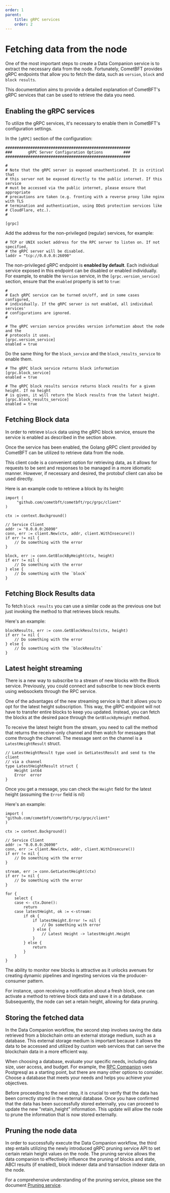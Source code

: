 ```yaml
---
order: 1
parent:
    title: gRPC services
    order: 2
---
```



# Fetching data from the node

One of the most important steps to create a Data Companion service is to extract the necessary data from the node.
Fortunately, CometBFT provides gRPC endpoints that allow you to fetch the data, such as `version`, `block` and
`block results`.

This documentation aims to provide a detailed explanation of CometBFT's gRPC services that can be used to retrieve
the data you need.

## Enabling the gRPC services

To utilize the gRPC services, it's necessary to enable them in CometBFT's configuration settings.

In the `[gRPC]` section of the configuration:
```
#######################################################
###       gRPC Server Configuration Options         ###
#######################################################

#
# Note that the gRPC server is exposed unauthenticated. It is critical that
# this server not be exposed directly to the public internet. If this service
# must be accessed via the public internet, please ensure that appropriate
# precautions are taken (e.g. fronting with a reverse proxy like nginx with TLS
# termination and authentication, using DDoS protection services like
# CloudFlare, etc.).
#

[grpc]
```

Add the address for the non-privileged (regular) services, for example:

```
# TCP or UNIX socket address for the RPC server to listen on. If not specified,
# the gRPC server will be disabled.
laddr = "tcp://0.0.0.0:26090"
```

The non-privileged gRPC endpoint is **enabled by default**. Each individual service exposed in this endpoint can be disabled
or enabled individually. For example, to enable the `Version` service, in the `[grpc.version_service]` section, ensure
that the `enabled` property is set to `true`:

```
#
# Each gRPC service can be turned on/off, and in some cases configured,
# individually. If the gRPC server is not enabled, all individual services'
# configurations are ignored.
#

# The gRPC version service provides version information about the node and the
# protocols it uses.
[grpc.version_service]
enabled = true
```

Do the same thing for the `block_service` and the `block_results_service` to enable them.

```
# The gRPC block service returns block information
[grpc.block_service]
enabled = true

# The gRPC block results service returns block results for a given height. If no height
# is given, it will return the block results from the latest height.
[grpc.block_results_service]
enabled = true
```

## Fetching **Block** data

In order to retrieve `block` data using the gRPC block service, ensure the service is enabled as described in the section above.

Once the service has been enabled, the Golang gRPC client provided by CometBFT can be utilized to retrieve data from the node.

This client code is a convenient option for retrieving data, as it allows for requests to be sent and responses to be
managed in a more idiomatic manner. However, if necessary and desired, the protobuf client can also be used directly.

Here is an example code to retrieve a block by its height:
```
import (
     "github.com/cometbft/cometbft/rpc/grpc/client"
)

ctx := context.Background()

// Service Client
addr := "0.0.0.0:26090"
conn, err := client.New(ctx, addr, client.WithInsecure())
if err != nil {
    // Do something with the error
}

block, err := conn.GetBlockByHeight(ctx, height)
if err != nil {
    // Do something with the error
} else {
    // Do something with the `block`
}

```

## Fetching **Block Results** data

To fetch `block results` you can use a similar code as the previous one but just invoking the method to that retrieves
block results.

Here's an example:
```
blockResults, err := conn.GetBlockResults(ctx, height)
if err != nil {
    // Do something with the error
} else {
    // Do something with the `blockResults`
}

```

## Latest height streaming

There is a new way to subscribe to a stream of new blocks with the Block service. Previously, you could connect and
subscribe to new block events using websockets through the RPC service.

One of the advantages of the new streaming service is that it allows you to opt for the latest height subscription.
This way, the gRPC endpoint will not have to transfer entire blocks to keep you updated. Instead, you can fetch the
blocks at the desired pace through the `GetBlockByHeight` method.

To receive the latest height from the stream, you need to call the method that returns the receive-only channel and then
watch for messages that come through the channel. The message sent on the channel is a `LatestHeightResult` struct.

```
// LatestHeightResult type used in GetLatestResult and send to the client
// via a channel
type LatestHeightResult struct {
    Height int64
    Error  error
}
```

Once you get a message, you can check the `Height` field for the latest height (assuming the `Error` field is nil)

Here's an example:
```
import (
"github.com/cometbft/cometbft/rpc/grpc/client"
)

ctx := context.Background()

// Service Client
addr := "0.0.0.0:26090"
conn, err := client.New(ctx, addr, client.WithInsecure())
if err != nil {
    // Do something with the error
}

stream, err := conn.GetLatestHeight(ctx)
if err != nil {
    // Do something with the error
}

for {
    select {
    case <- ctx.Done():
        return
    case latestHeight, ok := <-stream:
        if ok {
            if latestHeight.Error != nil {
                // Do something with error
            } else {
                // Latest Height -> latestHeight.Height
            }
        } else {
            return
        }
    }
}
```

The ability to monitor new blocks is attractive as it unlocks avenues for creating dynamic pipelines and ingesting services
via the producer-consumer pattern.

For instance, upon receiving a notification about a fresh block, one can activate a method to retrieve block data and
save it in a database. Subsequently, the node can set a retain height, allowing for data pruning.

## Storing the fetched data

In the Data Companion workflow, the second step involves saving the data retrieved from a blockchain onto an external
storage medium, such as a database. This external storage medium is important because it allows the data to be accessed
and utilized by custom web services that can serve the blockchain data in a more efficient way.

When choosing a database, evaluate your specific needs, including data size, user access, and budget.
For example, the [RPC Companion](https://github.com/cometbft/rpc-companion) uses Postgresql as a starting point, but there
are many other options to consider. Choose a database that meets your needs and helps you achieve your objectives.

Before proceeding to the next step, it is crucial to verify that the data has been correctly stored in the external database.
Once you have confirmed that the data has been successfully stored externally, you can proceed to update the new "retain_height"
information. This update will allow the node to prune the information that is now stored externally.

## Pruning the node data

In order to successfully execute the Data Companion workflow, the third step entails utilizing the newly introduced
gRPC pruning service API to set certain retain height values on the node. The pruning service allows the data companion
to effectively influence the pruning of blocks and state, ABCI results (if enabled), block indexer data and transaction
indexer data on the node.

For a comprehensive understanding of the pruning service, please see the document
[Pruning service](./pruning.md).
